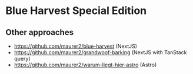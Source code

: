 # Blue Harvest Special Edition

## Other approaches

* https://github.com/maurer2/blue-harvest (NextJS)
* https://github.com/maurer2/grandwoof-barking (NextJS with TanStack query)
* https://github.com/maurer2/warum-liegt-hier-astro (Astro)
